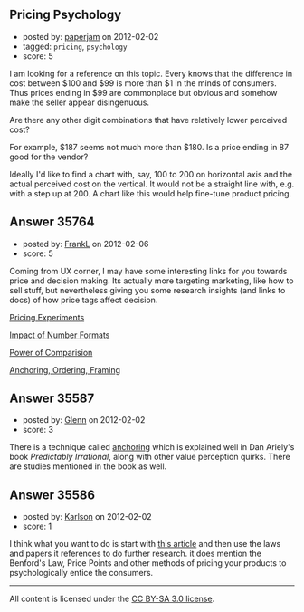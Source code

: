## Pricing Psychology

- posted by: [paperjam](https://stackexchange.com/users/-1/10225-paperjam) on 2012-02-02
- tagged: `pricing`, `psychology`
- score: 5

I am looking for a reference on this topic. Every knows that the difference in cost between $100 and $99 is more than $1 in the minds of consumers. Thus prices ending in $99 are commonplace but obvious and somehow make the seller appear disingenuous.

Are there any other digit combinations that have relatively lower perceived cost?

For example, $187 seems not much more than $180. Is a price ending in 87 good for the vendor?

Ideally I'd like to find a chart with, say, 100 to 200 on horizontal axis and the actual perceived cost on the vertical. It would not be a straight line with, e.g. with a step up at 200. A chart like this would help fine-tune product pricing.


## Answer 35764

- posted by: [FrankL](https://stackexchange.com/users/-1/16211-frankl) on 2012-02-06
- score: 5

<p>Coming from UX corner, I may have some interesting links for you towards price and decision making. Its actually more targeting marketing, like how to sell stuff, but nevertheless giving you some research insights (and links to docs) of how price tags affect decision. </p>

<p><a href="http://conversionxl.com/pricing-experiments-you-might-not-know-but-can-learn-from/">Pricing Experiments</a></p>

<p><a href="http://www.uxmatters.com/mt/archives/2011/06/the-impact-number-formats-have-on-judgment-and-decision-making.php">Impact of Number Formats</a></p>

<p><a href="http://www.uxmatters.com/mt/archives/2011/01/the-power-of-comparison-how-it-affects-decision-making.php">Power of Comparision</a></p>

<p><a href="http://www.uxmatters.com/mt/archives/2011/03/how-anchoring-ordering-framing-and-loss-aversion-affect-decision-making.php">Anchoring, Ordering, Framing</a></p>



## Answer 35587

- posted by: [Glenn](https://stackexchange.com/users/-1/16143-glenn) on 2012-02-02
- score: 3

<p>There is a technique called <a href="http://en.wikipedia.org/wiki/Anchoring" rel="nofollow">anchoring</a> which is explained well in Dan Ariely's book <em>Predictably Irrational</em>, along with other value perception quirks. There are studies mentioned in the book as well.</p>



## Answer 35586

- posted by: [Karlson](https://stackexchange.com/users/-1/15252-karlson) on 2012-02-02
- score: 1

I think what you want to do is start with [this article](http://en.wikipedia.org/wiki/Psychological_pricing) and then use the laws and papers it references to do further research.  it does mention the Benford's Law, Price Points and other methods of pricing your products to psychologically entice the consumers.



---

All content is licensed under the [CC BY-SA 3.0 license](https://creativecommons.org/licenses/by-sa/3.0/).
